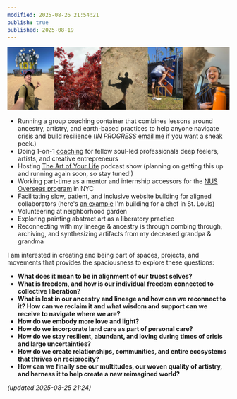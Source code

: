 ```yaml
---
modified: 2025-08-26 21:54:21
publish: true
published: 2025-08-19
---
```

![](attachments/myart%20stiching%20(2).png)

- Running a group coaching container that combines lessons around ancestry, artistry, and earth-based practices to help anyone navigate crisis and build resilience  (*IN PROGRESS* [email me](mailto:andrew@codelesscoach.com) if you want a sneak peek.)
- Doing 1-on-1 [coaching](coaching.md) for fellow soul-led professionals deep feelers, artists, and creative entrepreneurs
- Hosting [The Art of Your Life](https://theartofyourlife.transistor.fm/) podcast show (planning on getting this up and running again soon, so stay tuned!)
- Working part-time as a mentor and internship accessors for the [NUS Overseas program](https://enterprise.nus.edu.sg/education-programmes/nus-overseas-colleges/) in NYC
- Facilitating slow, patient, and inclusive website building for aligned collaborators (here's [an example](https://www.mainlanderstl.com/) I'm building for a chef in St. Louis)
- Volunteering at neighborhood garden 
- Exploring painting abstract art as a liberatory practice
- Reconnecting with my lineage & ancestry is through combing through, archiving, and synthesizing artifacts from my deceased grandpa & grandma
  
I am interested in creating and being part of spaces, projects, and movements that provides the spaciousness to explore these questions:
- **What does it mean to be in alignment of our truest selves?**
- **What is freedom, and how is our individual freedom connected to collective liberation?**
- **What is lost in our ancestry and lineage and how can we reconnect to it? How can we reclaim it and what wisdom and support can we receive to navigate where we are?**
- **How do we embody more love and light?**
- **How do we incorporate land care as part of personal care?**
- **How do we stay resilient, abundant, and loving during times of crisis and large uncertainties?**
- **How do we create relationships, communities, and entire ecosystems that thrives on reciprocity?**
- **How can we finally see our multitudes, our woven quality of artistry, and harness it to help create a new reimagined world?**

*(updated 2025-08-25 21:24)*